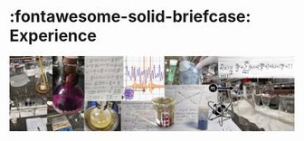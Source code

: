 :fontawesome-solid-briefcase: Experience
==========

<img src="/images/banner.jpeg"></img>
<!-- Why Button? = ![](./images/banner.jpeg) -->